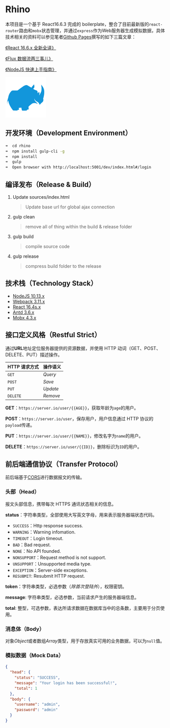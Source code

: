 # Rhino

本项目是一个基于 React16.6.3 完成的 boilerplate，整合了目前最新版的`react-router`路由和`mobx`状态管理，并通过`express`作为Web服务器生成模拟数据，具体技术相关的资料可以参见笔者[Github Pages](https://uinika.github.io/)撰写的如下三篇文章：

[《React 16.6.x 全新全译》](https://uinika.github.io/web/broswer/react.html)

[《Flux 数据流两三事儿》](https://uinika.github.io/web/broswer/flux.html/#Mobx)

[《NodeJS 快速上手指南》](https://uinika.github.io/web/server/nodejs.html/#Express服务器)

![logo](sources/assets/rhino.png)

## 开发环境（Development Environment）

```bash
➜  cd rhino
➜  npm install gulp-cli -g
➜  npm install
➜  gulp
➜  Open browser with http://localhost:5001/dev/index.html#/login
```

## 编译发布（Release & Build）

1. Update sources/index.html
   > Update base url for global ajax connection
2. gulp clean
   > remove all of thing within the build & release folder
3. gulp build
   > compile source code
4. gulp release
   > compress build folder to the release

## 技术栈（Technology Stack）

- [NodeJS 10.13.x](https://nodejs.org/)
- [Webpack 3.11.x](https://webpack.js.org/)
- [React 16.4s.x](https://facebook.github.io/react/)
- [Antd 3.6.x](https://ant.design/)
- [Mobx 4.3.x](https://mobx.js.org/)

## 接口定义风格（Restful Strict）

通过**URL**地址定位服务器提供的资源数据，并使用 HTTP 动词（GET、POST、DELETE、PUT）描述操作。

| HTTP 请求方式 | 操作语义 |
| :------------ | :------- |
| `GET`         | _Query_  |
| `POST`        | _Save_   |
| `PUT`         | _Update_ |
| `DELETE`      | _Remove_ |

**GET**：`https://server.io/user/{{AGE}}`，获取年龄为`age`的用户。

**POST**：`https://server.io/user`，保存用户，用户信息通过 HTTP 协议的`payload`传递。

**PUT**：`https://server.io/user/{{NAME}}`，修改名字为`name`的用户。

**DELETE**：`https://server.io/user/{{ID}}`，删除标识为`ID`的用户。

## 前后端通信协议（Transfer Protocol）

前后端基于[CORS](https://developer.mozilla.org/en-US/docs/Web/HTTP/CORS)进行数据报文的传输。

### 头部（Head）

报文头部信息，携带每次 HTTPS 通讯状态相关的信息。

**status**：字符串类型，全部使用大写英文字母，用来表示服务器端状态代码。

- `SUCCESS`：Http response success.
- `WARNING`：Warning infomation.
- `TIMEOUT`：Login timeout.
- `BAD`：Bad request.
- `NONE`：No API founded.
- `NONSUPPORT`：Request method is not support.
- `UNSUPPORT`：Unsupported media type.
- `EXCEPTION`：Server-side exceptions.
- `RESUBMIT`: Resubmit HTTP request.

**token**：字符串类型，必选参数（_除首次登陆外_），权限密钥。

**message**: 字符串类型，必选参数，当前请求产生的服务器端信息。

**total**: 整型，可选参数，表达所请求数据在数据库当中的总条数，主要用于分页使用。

### 消息体（Body）

对象*Object*或者数组*Array*类型，用于存放真实可用的业务数据，可以为`null`值。

### 模拟数据（Mock Data）

```json
{
  "head": {
    "status": "SUCCESS",
    "message": "Your login has been successful!",
    "total": 1
  },
  "body": {
    "username": "admin",
    "password": "admin"
  }
}
```
